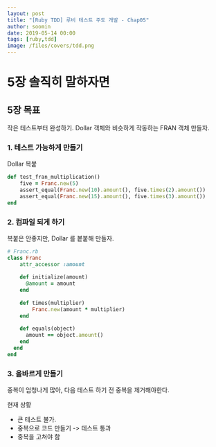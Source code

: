 ```yaml
---
layout: post
title: "[Ruby TDD] 루비 테스트 주도 개발 - Chap05"
author: soomin
date: 2019-05-14 00:00
tags: [ruby,tdd]
image: /files/covers/tdd.png
---
```


# 5장 솔직히 말하자면

## 5장 목표

  작은 테스트부터 완성하기. Dollar 객체와 비슷하게 작동하는 FRAN 객체 만들자. 

### 1. 테스트 가능하게 만들기
Dollar 복붙
```ruby
def test_fran_multiplication()
    five = Franc.new(5)
    assert_equal(Franc.new(10).amount(), five.times(2).amount())
    assert_equal(Franc.new(15).amount(), five.times(3).amount())
end
```

### 2. 컴파일 되게 하기
복붙은 안좋지만, Dollar 를 봍붙해 만들자. 
```ruby
# Franc.rb
class Franc
    attr_accessor :amount
  
    def initialize(amount)
      @amount = amount
    end
  
    def times(multiplier)
        Franc.new(amount * multiplier)
    end
  
    def equals(object)
      amount == object.amount()
    end
  end
end
```

### 3. 올바르게 만들기

중복이 엄청나게 많아, 다음 테스트 하기 전 중복을 제거해야한다. 

현재 상황

- 큰 테스트 불가. 
- 중복으로 코드 만들기 -> 테스트 통과
- 중복을 고쳐야 함 